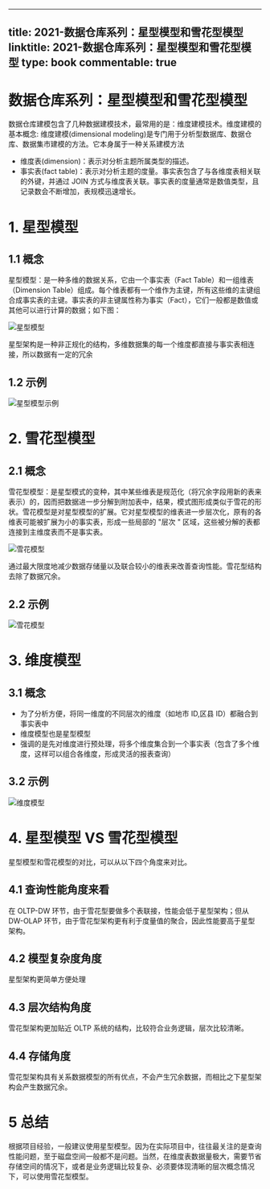 
---
title: 2021-数据仓库系列：星型模型和雪花型模型
linktitle: 2021-数据仓库系列：星型模型和雪花型模型
type: book
commentable: true
---

# 数据仓库系列：星型模型和雪花型模型

数据仓库建模包含了几种数据建模技术，最常用的是：维度建模技术。维度建模的基本概念: 维度建模(dimensional modeling)是专门用于分析型数据库、数据仓库、数据集市建模的方法。它本身属于一种关系建模方法

- 维度表(dimension)：表示对分析主题所属类型的描述。
- 事实表(fact table)：表示对分析主题的度量。事实表包含了与各维度表相关联的外键，并通过 JOIN 方式与维度表关联。事实表的度量通常是数值类型，且记录数会不断增加，表规模迅速增长。

# 1. 星型模型

## 1.1 概念

星型模型：是一种多维的数据关系，它由一个事实表（Fact Table）和一组维表（Dimension Table）组成。每个维表都有一个维作为主键，所有这些维的主键组合成事实表的主键。事实表的非主键属性称为事实（Fact），它们一般都是数值或其他可以进行计算的数据；如下图：

![星型模型](https://assets.ng-tech.icu/item/20230409225817.png)

星型架构是一种非正规化的结构，多维数据集的每一个维度都直接与事实表相连接，所以数据有一定的冗余

## 1.2 示例

![星型模型示例](https://assets.ng-tech.icu/item/20230410104006.png)

# 2. 雪花型模型

## 2.1 概念

雪花型模型：是星型模式的变种，其中某些维表是规范化（将冗余字段用新的表来表示）的，因而把数据进一步分解到附加表中，结果，模式图形成类似于雪花的形状。雪花模型是对星型模型的扩展。它对星型模型的维表进一步层次化，原有的各维表可能被扩展为小的事实表，形成一些局部的 "层次 " 区域，这些被分解的表都连接到主维度表而不是事实表。

![雪花模型](https://assets.ng-tech.icu/item/20230410104406.png)

通过最大限度地减少数据存储量以及联合较小的维表来改善查询性能。雪花型结构去除了数据冗余。

## 2.2 示例

![雪花模型](https://assets.ng-tech.icu/item/20230410104629.png)

# 3. 维度模型

## 3.1 概念

- 为了分析方便，将同一维度的不同层次的维度（如地市 ID,区县 ID）都融合到事实表中
- 维度模型也是星型模型
- 强调的是先对维度进行预处理，将多个维度集合到一个事实表（包含了多个维度，这样可以组合各维度，形成灵活的报表查询）

## 3.2 示例

![维度模型](https://assets.ng-tech.icu/item/20230410104735.png)

# 4. 星型模型 VS 雪花型模型

星型模型和雪花模型的对比，可以从以下四个角度来对比。

## 4.1 查询性能角度来看

在 OLTP-DW 环节，由于雪花型要做多个表联接，性能会低于星型架构；但从 DW-OLAP 环节，由于雪花型架构更有利于度量值的聚合，因此性能要高于星型架构。

## 4.2 模型复杂度角度

星型架构更简单方便处理

## 4.3 层次结构角度

雪花型架构更加贴近 OLTP 系统的结构，比较符合业务逻辑，层次比较清晰。

## 4.4 存储角度

雪花型架构具有关系数据模型的所有优点，不会产生冗余数据，而相比之下星型架构会产生数据冗余。

# 5 总结

根据项目经验，一般建议使用星型模型。因为在实际项目中，往往最关注的是查询性能问题，至于磁盘空间一般都不是问题。当然，在维度表数据量极大，需要节省存储空间的情况下，或者是业务逻辑比较复杂、必须要体现清晰的层次概念情况下，可以使用雪花型模型。

    